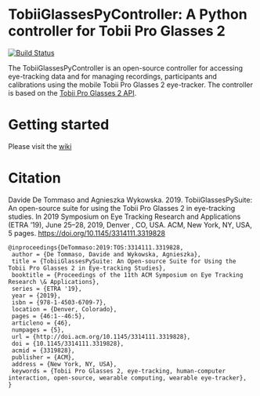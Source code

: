 # TobiiGlassesPyController: A Python controller for Tobii Pro Glasses 2

[![Build Status](https://travis-ci.org/ddetommaso/TobiiGlassesPyController.svg?branch=master)](https://travis-ci.org/ddetommaso/TobiiGlassesPyController)


The TobiiGlassesPyController is an open-source controller for accessing eye-tracking data and for managing recordings, participants and calibrations using the mobile Tobii Pro Glasses 2 eye-tracker.
The controller is based on the [Tobii Pro Glasses 2 API](https://www.tobiipro.com/product-listing/tobii-pro-glasses-2-sdk/).


# Getting started

Please visit the [wiki](https://github.com/ddetommaso/TobiiGlassesPyController/wiki)


# Citation

Davide De Tommaso and Agnieszka Wykowska. 2019. TobiiGlassesPySuite: An open-source suite for using the Tobii Pro Glasses 2 in eye-tracking studies. In 2019 Symposium on Eye Tracking Research and Applications (ETRA ’19), June 25–28, 2019, Denver , CO, USA. ACM, New York, NY, USA, 5 pages. https://doi.org/10.1145/3314111.3319828


```
@inproceedings{DeTommaso:2019:TOS:3314111.3319828,
 author = {De Tommaso, Davide and Wykowska, Agnieszka},
 title = {TobiiGlassesPySuite: An Open-source Suite for Using the Tobii Pro Glasses 2 in Eye-tracking Studies},
 booktitle = {Proceedings of the 11th ACM Symposium on Eye Tracking Research \& Applications},
 series = {ETRA '19},
 year = {2019},
 isbn = {978-1-4503-6709-7},
 location = {Denver, Colorado},
 pages = {46:1--46:5},
 articleno = {46},
 numpages = {5},
 url = {http://doi.acm.org/10.1145/3314111.3319828},
 doi = {10.1145/3314111.3319828},
 acmid = {3319828},
 publisher = {ACM},
 address = {New York, NY, USA},
 keywords = {Tobii Pro Glasses 2, eye-tracking, human-computer interaction, open-source, wearable computing, wearable eye-tracker},
}
```
